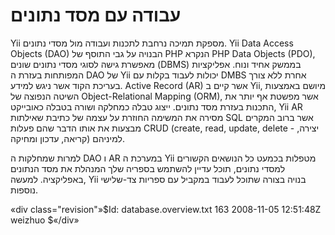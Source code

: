 ﻿עבודה עם מסד נתונים
=====================

Yii מספקת תמיכה נרחבת לתכנות ועבודה מול מסדי נתונים. Yii Data Access Objects (DAO) הבנויה על גבי התוסף של PHP הנקרא PHP Data Objects (PDO), מאפשרת גישה לסוגי מסדי נתונים שונים (DBMS) בממשק אחיד ונוח. אפליקציות המפותחות בעזרת ה DAO של Yii יכולות לעבוד בקלות עם DMBS אחרת ללא צורך בעריכת הקוד אשר ניגש למידע. Active Record (AR) אשר קיים ב Yii, מיושם באמצעות השיטה הנפוצה של Object-Relational Mapping (ORM), אשר מפשטת אף יותר את התכנות בעזרת מסד נתונים. ייצוג טבלה כמחלקה ושורה בטבלה כאובייקט, Yii AR מסירה את המשימה החוזרת על עצמה של כתיבת שאילתות SQL אשר ברוב המקרים מבצעות את אותו הדבר שהם פעלות CRUD (create, read, update, delete - יצירה, קריאה, עדכון ומחיקה) למיניהם.

למרות שמחלקות ה DAO ו AR במערכת ה Yii מטפלות בכמעט כל הנושאים הקשורים למסדי נתונים, תוכל עדיין להשתמש בספריה שלך המנהלת את מסד הנתונים באפליקציה. למעשה, Yii בנויה בצורה שתוכל לעבוד במקביל עם ספריות צד-שלישי נוספות.

«div class="revision"»$Id: database.overview.txt 163 2008-11-05 12:51:48Z weizhuo $«/div»